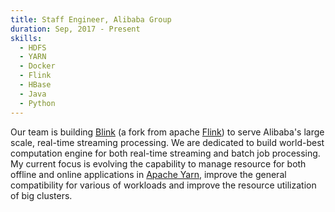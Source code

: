 ```yaml
---
title: Staff Engineer, Alibaba Group
duration: Sep, 2017 - Present
skills:
  - HDFS
  - YARN
  - Docker
  - Flink
  - HBase
  - Java
  - Python
---
```


Our team is building [Blink](https://data-artisans.com/blog/blink-flink-alibaba-search) (a fork from apache [Flink](https://data-artisans.com/blog/blink-flink-alibaba-search)) to serve Alibaba's large scale, real-time streaming processing. We are dedicated to build world-best computation
engine for both real-time streaming and batch job processing. My current focus is evolving the capability to manage resource for both offline and online applications in [Apache Yarn](https://hadoop.apache.org/docs/current/hadoop-yarn/hadoop-yarn-site/YARN.html), improve the general compatibility for various of workloads and improve the resource utilization of big clusters.
